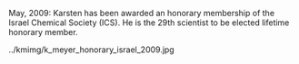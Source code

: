 May, 2009: Karsten  has been awarded an honorary membership of the Israel Chemical Society (ICS). He is the 29th scientist to be elected lifetime honorary member. 


../kmimg/k_meyer_honorary_israel_2009.jpg
